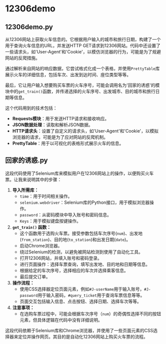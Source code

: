 # 12306demo

## 12306demo.py

从12306网站上获取火车信息的。它根据用户输入的城市和旅行日期，构建了一个用于查询火车信息的URL，并发送HTTP GET请求到12306网站。代码中还设置了一些请求头，如'User-Agent'和'Cookie'，以模仿浏览器的行为，可能是为了规避网站的反爬措施。

通过解析来自网站的响应数据，它尝试格式化成一个表格，并使用`PrettyTable`库展示火车的详细信息，包括车次、出发到达时间、座位类型等等。

最后，它让用户输入想要购买车票的火车序号，可能会调用名为'回家的诱惑'的模块中的`get_train()`函数，并传递选择的火车序号、出发城市、目的城市和旅行日期等信息。

这个代码用到的技术包括：

- **Requests模块**：用于发送HTTP请求和接收响应。
- **JSON数据处理**：读取和解析JSON数据。
- **HTTP请求头**：设置了自定义的请求头，如'User-Agent'和'Cookie'，以模拟浏览器的请求，可能是为了应对网站的反爬机制。
- **PrettyTable**：用于以可视化的表格形式展示火车的信息。

## 回家的诱惑.py

这段代码使用了Selenium库来模拟用户在12306网站上的操作，以便购买火车票。让我来说明其中的步骤：

1. **导入所需库：**
   - `time`：用于时间相关操作。
   - `selenium.webdriver`：Selenium库的Python接口，用于模拟浏览器操作。
   - `password`：从密码模块中导入账号和密码信息。
   - `Keys`：用于模拟键盘按键操作。
2. **`get_train()` 函数：**
   - 这个函数用于选购火车票。接受参数包括车次序号(`num`)、出发地(`from_station`)、目的地(`to_station`)和出发日期(`date`)。
   - 启动Chrome浏览器。
   - 绕过Selenium的检测，以避免被网站检测到使用了自动化工具。
   - 打开12306网站，并填入账号和密码登录。
   - 进行页面操作：选择车票查询，填写出发地、目的地和日期等信息。
   - 根据给定的车次序号，选择相应的车次并选择乘客信息。
   - 最后提交订单。
3. **操作流程：**
   - 使用CSS选择器定位页面元素，例如`#J-userName`用于输入账号，`#J-password`用于输入密码，`#query_ticket`用于查询车票信息等等。
   - 页面交互包括输入信息、点击按钮、选择日期、选择车次等等。
4. **注意事项：**
   - 在选购车票过程中，可能会根据车次序号（`num`）的奇偶性选择不同的按钮元素，但具体逻辑在代码中没有详细说明。

这段代码依赖于Selenium库和Chrome浏览器，并使用了一些页面元素的CSS选择器来定位并操作网页。其目的是自动化12306网站上购买火车票的流程。